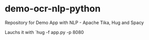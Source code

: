 # demo-ocr-nlp-python
Repository for Demo App with NLP - Apache Tika, Hug and Spacy

Lauchs it with `hug -f app.py -p 8080
